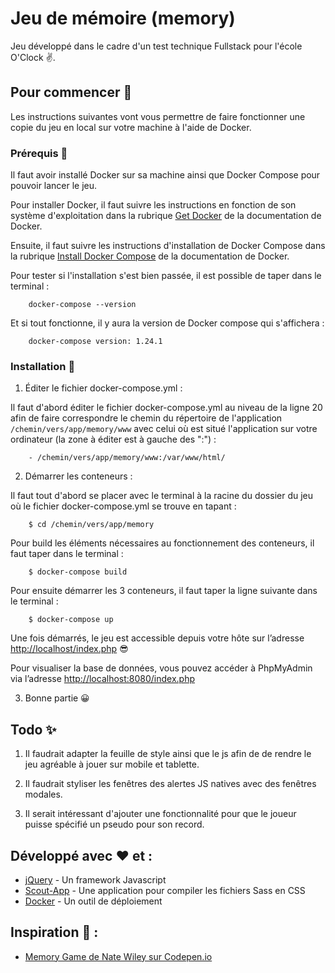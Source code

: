 # Jeu de mémoire (memory)

Jeu développé dans le cadre d'un test technique Fullstack pour l'école O'Clock ✌️. 

## Pour commencer 🏁

Les instructions suivantes vont vous permettre de faire fonctionner une copie du jeu en local sur votre machine à l'aide de Docker.

### Prérequis 📄

Il faut avoir installé Docker sur sa machine ainsi que Docker Compose pour pouvoir lancer le jeu. 

Pour installer Docker, il faut suivre les instructions en fonction de son système d'exploitation dans la rubrique [Get Docker](https://docs.docker.com/install/) de la documentation de Docker.

Ensuite, il faut suivre les instructions d'installation de Docker Compose dans la rubrique [Install Docker Compose](https://docs.docker.com/compose/install/) de la documentation de Docker.

Pour tester si l'installation s'est bien passée, il est possible de taper dans le terminal :

        docker-compose --version

Et si tout fonctionne, il y aura la version de Docker compose qui s'affichera :

        docker-compose version: 1.24.1

### Installation 🚀

1. Éditer le fichier docker-compose.yml :

Il faut d'abord éditer le fichier docker-compose.yml au niveau de la ligne 20 afin de faire correspondre le chemin du répertoire de l'application `/chemin/vers/app/memory/www` avec celui où est situé l'application sur votre ordinateur (la zone à éditer est à gauche des ":") :

        - /chemin/vers/app/memory/www:/var/www/html/


2. Démarrer les conteneurs :
     
Il faut tout d'abord se placer avec le terminal à la racine du dossier du jeu où le fichier docker-compose.yml se trouve en tapant :

		$ cd /chemin/vers/app/memory

Pour build les éléments nécessaires au fonctionnement des conteneurs, il faut taper dans le terminal :

		$ docker-compose build

Pour ensuite démarrer les 3 conteneurs, il faut taper la ligne suivante dans le terminal :

		$ docker-compose up

Une fois démarrés, le jeu est accessible depuis votre hôte sur l’adresse [http://localhost/index.php](http://localhost/index.php) 😎

Pour visualiser la base de données, vous pouvez accéder à PhpMyAdmin via l’adresse [http://localhost:8080/index.php](http://localhost:8080/index.php)

3. Bonne partie 😀 

## Todo ✨

1. Il faudrait adapter la feuille de style ainsi que le js afin de de rendre le jeu agréable à jouer sur mobile et tablette.

1. Il faudrait styliser les fenêtres des alertes JS natives avec des fenêtres modales.

2. Il serait intéressant d'ajouter une fonctionnalité pour que le joueur puisse spécifié un pseudo pour son record.


## Développé avec ❤️ et :

* [jQuery](https://jquery.com/) - Un framework Javascript
* [Scout-App](https://scout-app.io/) - Une application pour compiler les fichiers Sass en CSS 
* [Docker](https://www.docker.com/) - Un outil de déploiement

## Inspiration 🙏 :

* [Memory Game de Nate Wiley sur Codepen.io](https://codepen.io/natewiley/pen/HBrbL) 

